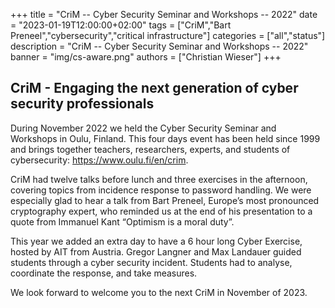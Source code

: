 +++
title = "CriM -- Cyber Security Seminar and Workshops -- 2022"
date = "2023-01-19T12:00:00+02:00"
tags = ["CriM","Bart Preneel","cybersecurity","critical infrastructure"]
categories = ["all","status"]
description = "CriM -- Cyber Security Seminar and Workshops -- 2022"
banner = "img/cs-aware.png"
authors = ["Christian Wieser"]
+++

## CriM - Engaging the next generation of cyber security professionals


During November 2022 we held the Cyber Security Seminar and Workshops in Oulu, Finland. This four days event has been held since 1999 and brings together teachers, researchers, experts, and students of cybersecurity: https://www.oulu.fi/en/crim. 

CriM had twelve talks before lunch and three exercises in the afternoon, covering topics from incidence response to password handling. We were especially glad to hear a talk from Bart Preneel, Europe’s most pronounced cryptography expert, who reminded us at the end of his presentation to a quote from Immanuel Kant “Optimism is a moral duty”.  

This year we added an extra day to have a 6 hour long Cyber Exercise, hosted by AIT from Austria. Gregor Langner and Max Landauer guided students through a cyber security incident. Students had to analyse, coordinate the response, and take measures. 

We look forward to welcome you to the next CriM in November of 2023.

